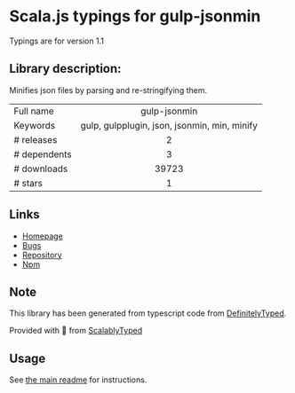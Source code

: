 
# Scala.js typings for gulp-jsonmin

Typings are for version 1.1

## Library description:
Minifies json files by parsing and re-stringifying them.

|                    |                 |
| ------------------ | :-------------: |
| Full name          | gulp-jsonmin |
| Keywords           | gulp, gulpplugin, json, jsonmin, min, minify |
| # releases         | 2 |
| # dependents       | 3 |
| # downloads        | 39723 |
| # stars            | 1 |

## Links
- [Homepage](https://github.com/englercj/gulp-jsonmin)
- [Bugs](https://github.com/englercj/gulp-jsonmin/issues)
- [Repository](https://github.com/englercj/gulp-jsonmin)
- [Npm](https://www.npmjs.com/package/gulp-jsonmin)
    


## Note
This library has been generated from typescript code from [DefinitelyTyped](https://definitelytyped.org).

Provided with :purple_heart: from [ScalablyTyped](https://github.com/oyvindberg/ScalablyTyped)

## Usage
See [the main readme](../../readme.md) for instructions.


